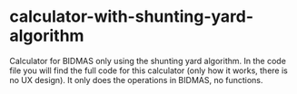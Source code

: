 # calculator-with-shunting-yard-algorithm
Calculator for BIDMAS only using the shunting yard algorithm.
In the code file you will find the full code for this calculator (only how it works, there is no UX design).
It only does the operations in BIDMAS, no functions.
